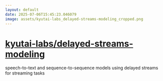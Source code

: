 ```yaml
---
layout: default
date: 2025-07-06T15:45:23.046079
image: assets/kyutai-labs_delayed-streams-modeling_cropped.png
---
```


# [kyutai-labs/delayed-streams-modeling](https://github.com/kyutai-labs/delayed-streams-modeling)

speech-to-text and sequence-to-sequence models using delayed streams for streaming tasks
